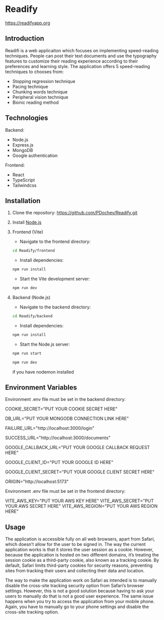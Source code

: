 # Readify

https://readifyapp.org

## Introduction

Readifi is a web applicaiton which focuses on implementing speed-reading techniques. People can post their text documents and use the typography features to customize their reading experience according to their preferences and learning style. The application offers 5 speed-reading techniques to chooses from:

- Stopping regression technique
- Pacing technique
- Chunking words technique
- Peripheral vision technique
- Bionic reading method

## Technologies

Backend:

- Node.js
- Express.js
- MongoDB
- Google authentication

Frontend:

- React
- TypeScript
- Tailwindcss

## Installation

1.  Clone the repository: https://github.com/PDochev/Readify.git

2.  Install [Node.js](https://nodejs.org/en/download)

3.  Frontend (Vite)

    - Navigate to the frontend directory:

    ```bash
    cd Readify/frontend
    ```

    - Install dependencies:

    ```bash
    npm run install
    ```

    - Start the Vite development server:

    ```bash
    npm run dev
    ```

4.  Backend (Node.js)

    - Navigate to the backend directory:

    ```bash
    cd Readify/backend
    ```

    - Install dependencies:

    ```bash
    npm run install
    ```

    - Start the Node.js server:

    ```bash
    npm run start
    ```

    ```bash
    npm run dev
    ```

    if you have nodemon installed

## Environment Variables

Environment .env file must be set in the backend directory:

COOKIE_SECRET="PUT YOUR COOKIE SECRET HERE"

DB_URL="PUT YOUR MONGODB CONNECTION LINK HERE"

FAILURE_URL="http://localhost:3000/login"

SUCCESS_URL="http://localhost:3000/documents"

GOOGLE_CALLBACK_URL="PUT YOUR GOOGLE CALLBACK REQUEST HERE"

GOOGLE_CLIENT_ID="PUT YOUR GOOGLE ID HERE"

GOOGLE_CLIENT_SECRET="PUT YOUR GOOGLE CLIENT SECRET HERE"

ORIGIN="http://localhost:5173"

Environment .env file must be set in the frontend directory:

VITE_AWS_KEY="PUT YOUR AWS KEY HERE"
VITE_AWS_SECRET="PUT YOUR AWS SECRET HERE"
VITE_AWS_REGION="PUT YOUR AWS REGION HERE"

## Usage

The application is accessible fully on all web browsers, apart from Safari, which doesn’t allow for the user to be signed in. The way the current application works is that it stores the user session as a cookie. However, because the application is hosted on two different domains, it’s treating the session cookie as a third-party cookie, also known as a tracking cookie. By default, Safari limits third-party cookies for security reasons, preventing sites from tracking their users and collecting their data and location.

The way to make the application work on Safari as intended is to manually disable the cross-site tracking security option from Safari’s browser settings. However, this is not a good solution because having to ask your users to manually do that is not a good user experience. The same issue happens when you try to access the application from your mobile phone. Again, you have to manually go to your phone settings and disable the cross-site tracking option.
